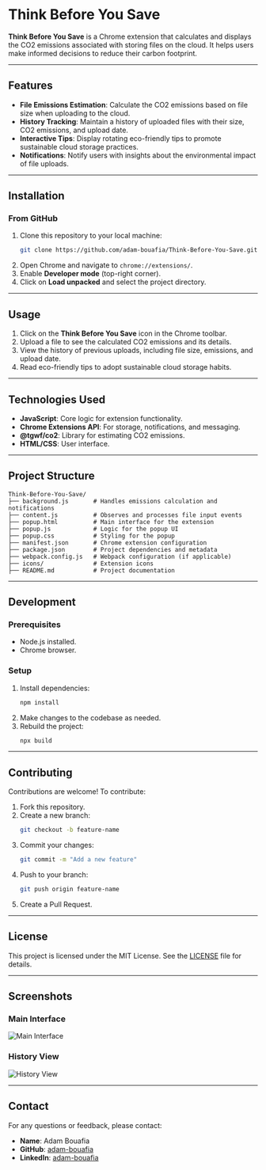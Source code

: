 # Think Before You Save

**Think Before You Save** is a Chrome extension that calculates and displays the CO2 emissions associated with storing files on the cloud. It helps users make informed decisions to reduce their carbon footprint.

---

## Features

- **File Emissions Estimation**: Calculate the CO2 emissions based on file size when uploading to the cloud.
- **History Tracking**: Maintain a history of uploaded files with their size, CO2 emissions, and upload date.
- **Interactive Tips**: Display rotating eco-friendly tips to promote sustainable cloud storage practices.
- **Notifications**: Notify users with insights about the environmental impact of file uploads.

---

## Installation

### From GitHub
1. Clone this repository to your local machine:
   ```bash
   git clone https://github.com/adam-bouafia/Think-Before-You-Save.git
   ```
2. Open Chrome and navigate to `chrome://extensions/`.
3. Enable **Developer mode** (top-right corner).
4. Click on **Load unpacked** and select the project directory.

---

## Usage

1. Click on the **Think Before You Save** icon in the Chrome toolbar.
2. Upload a file to see the calculated CO2 emissions and its details.
3. View the history of previous uploads, including file size, emissions, and upload date.
4. Read eco-friendly tips to adopt sustainable cloud storage habits.

---

## Technologies Used

- **JavaScript**: Core logic for extension functionality.
- **Chrome Extensions API**: For storage, notifications, and messaging.
- **@tgwf/co2**: Library for estimating CO2 emissions.
- **HTML/CSS**: User interface.

---

## Project Structure

```
Think-Before-You-Save/
├── background.js       # Handles emissions calculation and notifications
├── content.js          # Observes and processes file input events
├── popup.html          # Main interface for the extension
├── popup.js            # Logic for the popup UI
├── popup.css           # Styling for the popup
├── manifest.json       # Chrome extension configuration
├── package.json        # Project dependencies and metadata
├── webpack.config.js   # Webpack configuration (if applicable)
├── icons/              # Extension icons
├── README.md           # Project documentation
```

---

## Development

### Prerequisites
- Node.js installed.
- Chrome browser.

### Setup
1. Install dependencies:
   ```bash
   npm install
   ```
2. Make changes to the codebase as needed.
3. Rebuild the project:
   ```bash
   npx build
   ```

---

## Contributing

Contributions are welcome! To contribute:
1. Fork this repository.
2. Create a new branch:
   ```bash
   git checkout -b feature-name
   ```
3. Commit your changes:
   ```bash
   git commit -m "Add a new feature"
   ```
4. Push to your branch:
   ```bash
   git push origin feature-name
   ```
5. Create a Pull Request.

---

## License

This project is licensed under the MIT License. See the [LICENSE](LICENSE) file for details.

---

## Screenshots

### Main Interface
![Main Interface]()

### History View
![History View]()

---

## Contact

For any questions or feedback, please contact:

- **Name**: Adam Bouafia
- **GitHub**: [adam-bouafia](https://github.com/adam-bouafia)
- **LinkedIn**: [adam-bouafia](https://www.linkedin.com/in/adam-bouafia-b597ab86/)
